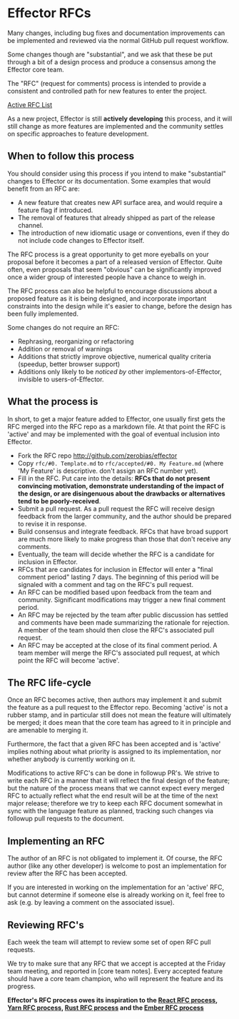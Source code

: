 # Effector RFCs

Many changes, including bug fixes and documentation improvements can be
implemented and reviewed via the normal GitHub pull request workflow.

Some changes though are "substantial", and we ask that these be put
through a bit of a design process and produce a consensus among the Effector
core team.

The "RFC" (request for comments) process is intended to provide a
consistent and controlled path for new features to enter the project.

[Active RFC List](https://github.com/zerobias/effector/pulls?q=is%3Aopen+is%3Apr+label%3ARFC)

As a new project, Effector is still **actively developing** this process,
and it will still change as more features are implemented and the
community settles on specific approaches to feature development.

## When to follow this process

You should consider using this process if you intend to make "substantial"
changes to Effector or its documentation. Some examples that would benefit
from an RFC are:

- A new feature that creates new API surface area, and would
  require a feature flag if introduced.
- The removal of features that already shipped as part of the release
  channel.
- The introduction of new idiomatic usage or conventions, even if they
  do not include code changes to Effector itself.

The RFC process is a great opportunity to get more eyeballs on your proposal
before it becomes a part of a released version of Effector. Quite often, even
proposals that seem "obvious" can be significantly improved once a wider
group of interested people have a chance to weigh in.

The RFC process can also be helpful to encourage discussions about a proposed
feature as it is being designed, and incorporate important constraints into
the design while it's easier to change, before the design has been fully
implemented.

Some changes do not require an RFC:

- Rephrasing, reorganizing or refactoring
- Addition or removal of warnings
- Additions that strictly improve objective, numerical quality
  criteria (speedup, better browser support)
- Additions only likely to be _noticed by_ other implementors-of-Effector,
  invisible to users-of-Effector.

## What the process is

In short, to get a major feature added to Effector, one usually first gets
the RFC merged into the RFC repo as a markdown file. At that point the RFC
is 'active' and may be implemented with the goal of eventual inclusion
into Effector.

- Fork the RFC repo http://github.com/zerobias/effector
- Copy `rfc/#0. Template.md` to `rfc/accepted/#0. My Feature.md` (where
  'My Feature' is descriptive. don't assign an RFC number yet).
- Fill in the RFC. Put care into the details: **RFCs that do not
  present convincing motivation, demonstrate understanding of the
  impact of the design, or are disingenuous about the drawbacks or
  alternatives tend to be poorly-received**.
- Submit a pull request. As a pull request the RFC will receive design
  feedback from the larger community, and the author should be prepared
  to revise it in response.
- Build consensus and integrate feedback. RFCs that have broad support
  are much more likely to make progress than those that don't receive any
  comments.
- Eventually, the team will decide whether the RFC is a candidate
  for inclusion in Effector.
- RFCs that are candidates for inclusion in Effector will enter a "final comment
  period" lasting 7 days. The beginning of this period will be signaled with a
  comment and tag on the RFC's pull request.
- An RFC can be modified based upon feedback from the team and community.
  Significant modifications may trigger a new final comment period.
- An RFC may be rejected by the team after public discussion has settled
  and comments have been made summarizing the rationale for rejection. A member of
  the team should then close the RFC's associated pull request.
- An RFC may be accepted at the close of its final comment period. A team
  member will merge the RFC's associated pull request, at which point the RFC will
  become 'active'.

## The RFC life-cycle

Once an RFC becomes active, then authors may implement it and submit the
feature as a pull request to the Effector repo. Becoming 'active' is not a rubber
stamp, and in particular still does not mean the feature will ultimately
be merged; it does mean that the core team has agreed to it in principle
and are amenable to merging it.

Furthermore, the fact that a given RFC has been accepted and is
'active' implies nothing about what priority is assigned to its
implementation, nor whether anybody is currently working on it.

Modifications to active RFC's can be done in followup PR's. We strive
to write each RFC in a manner that it will reflect the final design of
the feature; but the nature of the process means that we cannot expect
every merged RFC to actually reflect what the end result will be at
the time of the next major release; therefore we try to keep each RFC
document somewhat in sync with the language feature as planned,
tracking such changes via followup pull requests to the document.

## Implementing an RFC

The author of an RFC is not obligated to implement it. Of course, the
RFC author (like any other developer) is welcome to post an
implementation for review after the RFC has been accepted.

If you are interested in working on the implementation for an 'active'
RFC, but cannot determine if someone else is already working on it,
feel free to ask (e.g. by leaving a comment on the associated issue).

## Reviewing RFC's

Each week the team will attempt to review some set of open RFC
pull requests.

We try to make sure that any RFC that we accept is accepted at the
Friday team meeting, and reported in [core team notes]. Every
accepted feature should have a core team champion, who will represent
the feature and its progress.

**Effector's RFC process owes its inspiration to the [React RFC process], [Yarn RFC process], [Rust RFC process] and the [Ember RFC process]**

[react rfc process]: https://github.com/reactjs/rfcs
[yarn rfc process]: https://github.com/yarnpkg/rfcs
[rust rfc process]: https://github.com/rust-lang/rfcs
[ember rfc process]: https://github.com/emberjs/rfcs

